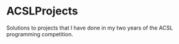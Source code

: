 ACSLProjects
============

Solutions to projects that I have done in my two years of the ACSL programming competition.